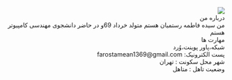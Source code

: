 
 <div dir="rtl">
 <img src="https://github.com/fatemehrostamian/fatemehrostamian.github.io/blob/master/pic.png">
 <br>
 درباره من
 <br>
  من سیده فاطمه رستمیان هستم متولد خرداد 69و در حاضر دانشجوی مهندسی کامپیوتر هستم
 <br>
 مهارت ها
 <br>
  شبکه،پاور پوینت،وُرد
 <br>
 پست الکترونیک: farostamean1369@gmail.com
 <br>
 شهر محل سکونت : تهران
 <br>
 وضعیت تاهل : متاهل
 </div>


